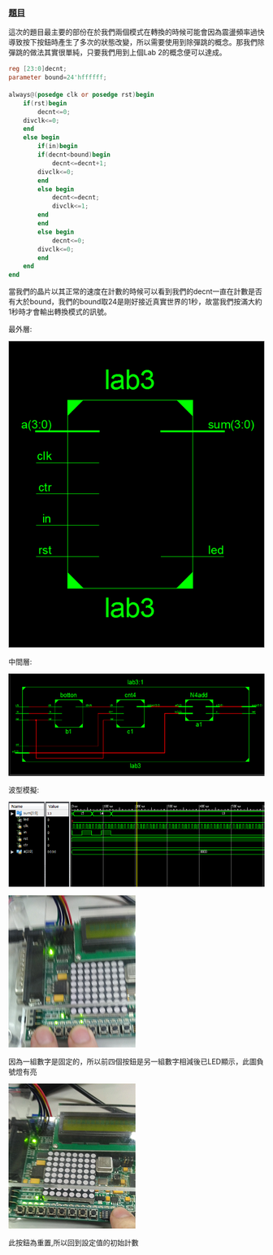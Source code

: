  ### [題目]()
 
 這次的題目最主要的部份在於我們兩個模式在轉換的時候可能會因為震盪頻率過快導致按下按鈕時產生了多次的狀態改變，所以需要使用到除彈跳的概念。那我們除彈跳的做法其實很單純，只要我們用到上個Lab 2的概念便可以達成。
```verilog
reg [23:0]decnt;
parameter bound=24'hffffff;

always@(posedge clk or posedge rst)begin
    if(rst)begin
        decnt<=0;
	divclk<=0;
    end
    else begin
        if(in)begin
	    if(decnt<bound)begin
	        decnt<=decnt+1;
		divclk<=0;
	    end
	    else begin
	        decnt<=decnt;
	        divclk<=1;
	    end
        end
        else begin
            decnt<=0;
	    divclk<=0;
        end
    end
end
```
當我們的晶片以其正常的速度在計數的時候可以看到我們的decnt一直在計數是否有大於bound，我們的bound取24是剛好接近真實世界的1秒，故當我們按滿大約1秒時才會輸出轉換模式的訊號。

最外層:

![](result/Lab3-1.png)

中間層:

![](result/Lab3-2.png)

波型模擬:

![](result/Lab3-4.png)

![](result/Lab3-5.png)

因為一組數字是固定的，所以前四個按鈕是另一組數字相減後已LED顯示，此圖負號燈有亮

![](result/Lab3-6.png)

此按鈕為重置,所以回到設定值的初始計數
